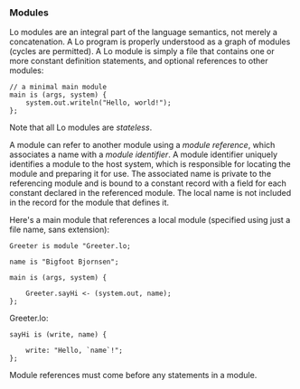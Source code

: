 ### Modules

Lo modules are an integral part of the language semantics, not merely a concatenation. A Lo program is properly understood as a graph of modules (cycles are permitted). A Lo module is simply a file that contains one or more constant definition statements, and optional references to other modules:

```
// a minimal main module
main is (args, system) {
    system.out.writeln("Hello, world!");
};
```

Note that all Lo modules are *stateless*.

A module can refer to another module using a *module reference*, which associates a name with a *module identifier*. A module identifier uniquely identifies a module to the host system, which is responsible for locating the module and preparing it for use. The associated name is private to the referencing module and is bound to a constant record with a field for each constant declared in the referenced module. The local name is not included in the record for the module that defines it.

Here's a main module that references a local module (specified using just a file name, sans extension):

```
Greeter is module "Greeter.lo;

name is "Bigfoot Bjornsen";

main is (args, system) {

    Greeter.sayHi <- (system.out, name);
};
```

Greeter.lo:

```
sayHi is (write, name) {

	write: "Hello, `name`!";
};
```

Module references must come before any statements in a module.
